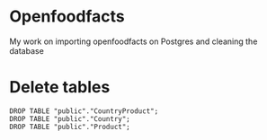 # Openfoodfacts
My work on importing openfoodfacts on Postgres and cleaning the database 


# Delete tables
```
DROP TABLE "public"."CountryProduct";
DROP TABLE "public"."Country";
DROP TABLE "public"."Product";
```